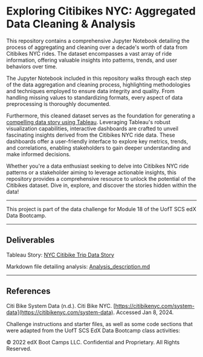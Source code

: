 # Exploring Citibikes NYC: Aggregated Data Cleaning & Analysis

This repository contains a comprehensive Jupyter Notebook detailing the process of aggregating and cleaning over a decade's worth of data from Citibikes NYC rides. The dataset encompasses a vast array of ride information, offering valuable insights into patterns, trends, and user behaviors over time.

The Jupyter Notebook included in this repository walks through each step of the data aggregation and cleaning process, highlighting methodologies and techniques employed to ensure data integrity and quality. From handling missing values to standardizing formats, every aspect of data preprocessing is thoroughly documented.

Furthermore, this cleaned dataset serves as the foundation for generating a [compelling data story using Tableau](https://public.tableau.com/app/profile/tsbarr/viz/citibiketrips_17057061954680/NYCCitibikeTripData). Leveraging Tableau's robust visualization capabilities, interactive dashboards are crafted to unveil fascinating insights derived from the Citibikes NYC ride data. These dashboards offer a user-friendly interface to explore key metrics, trends, and correlations, enabling stakeholders to gain deeper understanding and make informed decisions.

Whether you're a data enthusiast seeking to delve into Citibikes NYC ride patterns or a stakeholder aiming to leverage actionable insights, this repository provides a comprehensive resource to unlock the potential of the Citibikes dataset. Dive in, explore, and discover the stories hidden within the data!

---

This project is part of the data challenge for Module 18 of the UofT SCS edX Data Bootcamp.

---

## Deliverables

Tableau Story: [NYC Citibike Trip Data Story](https://public.tableau.com/app/profile/tsbarr/viz/citibiketrips_17057061954680/NYCCitibikeTripData)

Markdown file detailing analysis: [Analysis_description.md](Analysis_description.md)

---

## References

Citi Bike System Data (n.d.). Citi Bike NYC. [https://citibikenyc.com/system-data](https://citibikenyc.com/system-data). Accessed Jan 8, 2024.

Challenge instructions and starter files, as well as some code sections that were adapted from the UofT SCS EdX Data Bootcamp class activities:

© 2022 edX Boot Camps LLC. Confidential and Proprietary. All Rights Reserved.
